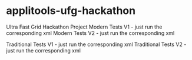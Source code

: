 # applitools-ufg-hackathon
Ultra Fast Grid Hackathon Project
Modern Tests V1 - just run the corresponding xml
Modern Tests V2 - just run the corresponding xml

Traditional Tests V1 - just run the corresponding xml
Traditional Tests V2 - just run the corresponding xml